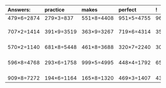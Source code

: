 | Answers: | practice | makes | perfect | ! |
| :--- | :--- | :--- | :--- | :--- |
| 479×6=2874 | 279×3=837 | 551×8=4408 | 951×5=4755 | 963×6=5778 | 
|   |   |   |   |   | 
|   |   |   |   |   | 
|   |   |   |   |   | 
| 707×2=1414 | 391×9=3519 | 363×9=3267 | 719×6=4314 | 352×7=2464 | 
|   |   |   |   |   | 
|   |   |   |   |   | 
|   |   |   |   |   | 
|   |   |   |   |   | 
| 570×2=1140 | 681×8=5448 | 461×8=3688 | 320×7=2240 | 306×7=2142 | 
|   |   |   |   |   | 
|   |   |   |   |   | 
|   |   |   |   |   | 
|   |   |   |   |   | 
| 596×8=4768 | 293×6=1758 | 999×5=4995 | 448×4=1792 | 655×2=1310 | 
|   |   |   |   |   | 
|   |   |   |   |   | 
|   |   |   |   |   | 
|   |   |   |   |   | 
| 909×8=7272 | 194×6=1164 | 165×8=1320 | 469×3=1407 | 435×7=3045 | 
